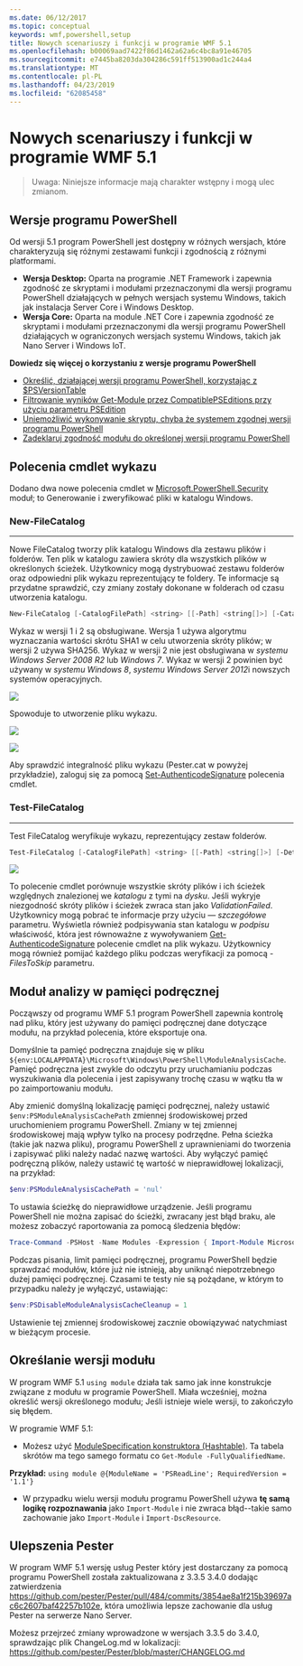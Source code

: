 ```yaml
---
ms.date: 06/12/2017
ms.topic: conceptual
keywords: wmf,powershell,setup
title: Nowych scenariuszy i funkcji w programie WMF 5.1
ms.openlocfilehash: b00069aad7422f86d1462a62a6c4bc8a91e46705
ms.sourcegitcommit: e7445ba8203da304286c591ff513900ad1c244a4
ms.translationtype: MT
ms.contentlocale: pl-PL
ms.lasthandoff: 04/23/2019
ms.locfileid: "62085458"
---
```

# <a name="new-scenarios-and-features-in-wmf-51"></a>Nowych scenariuszy i funkcji w programie WMF 5.1

> Uwaga: Niniejsze informacje mają charakter wstępny i mogą ulec zmianom.

## <a name="powershell-editions"></a>Wersje programu PowerShell

Od wersji 5.1 program PowerShell jest dostępny w różnych wersjach, które charakteryzują się różnymi zestawami funkcji i zgodnością z różnymi platformami.

- **Wersja Desktop:** Oparta na programie .NET Framework i zapewnia zgodność ze skryptami i modułami przeznaczonymi dla wersji programu PowerShell działających w pełnych wersjach systemu Windows, takich jak instalacja Server Core i Windows Desktop.
- **Wersja Core:** Oparta na module .NET Core i zapewnia zgodność ze skryptami i modułami przeznaczonymi dla wersji programu PowerShell działających w ograniczonych wersjach systemu Windows, takich jak Nano Server i Windows IoT.

**Dowiedz się więcej o korzystaniu z wersje programu PowerShell**

- [Określić, działającej wersji programu PowerShell, korzystając z $PSVersionTable](/powershell/module/microsoft.powershell.core/about/about_automatic_variables)
- [Filtrowanie wyników Get-Module przez CompatiblePSEditions przy użyciu parametru PSEdition](/powershell/module/microsoft.powershell.core/get-module)
- [Uniemożliwić wykonywanie skryptu, chyba że systemem zgodnej wersji programu PowerShell](/powershell/gallery/concepts/script-psedition-support)
- [Zadeklaruj zgodność modułu do określonej wersji programu PowerShell](/powershell/gallery/concepts/module-psedition-support)

## <a name="catalog-cmdlets"></a>Polecenia cmdlet wykazu

Dodano dwa nowe polecenia cmdlet w [Microsoft.PowerShell.Security](/powershell/module/microsoft.powershell.security) moduł; to Generowanie i zweryfikować pliki w katalogu Windows.

### <a name="new-filecatalog"></a>New-FileCatalog
--------------------------------

Nowe FileCatalog tworzy plik katalogu Windows dla zestawu plików i folderów.
Ten plik w katalogu zawiera skróty dla wszystkich plików w określonych ścieżek.
Użytkownicy mogą dystrybuować zestawu folderów oraz odpowiedni plik wykazu reprezentujący te foldery.
Te informacje są przydatne sprawdzić, czy zmiany zostały dokonane w folderach od czasu utworzenia katalogu.

```powershell
New-FileCatalog [-CatalogFilePath] <string> [[-Path] <string[]>] [-CatalogVersion <int>] [-WhatIf] [-Confirm] [<CommonParameters>]
```

Wykaz w wersji 1 i 2 są obsługiwane.
Wersja 1 używa algorytmu wyznaczania wartości skrótu SHA1 w celu utworzenia skróty plików; w wersji 2 używa SHA256.
Wykaz w wersji 2 nie jest obsługiwana w *systemu Windows Server 2008 R2* lub *Windows 7*.
Wykaz w wersji 2 powinien być używany w *systemu Windows 8*, *systemu Windows Server 2012*i nowszych systemów operacyjnych.

![](../images/NewFileCatalog.jpg)

Spowoduje to utworzenie pliku wykazu.

![](../images/CatalogFile1.jpg)

![](../images/CatalogFile2.jpg)

Aby sprawdzić integralność pliku wykazu (Pester.cat w powyżej przykładzie), zaloguj się za pomocą [Set-AuthenticodeSignature](/powershell/module/Microsoft.PowerShell.Security/Set-AuthenticodeSignature) polecenia cmdlet.

### <a name="test-filecatalog"></a>Test-FileCatalog
--------------------------------

Test FileCatalog weryfikuje wykazu, reprezentujący zestaw folderów.

```powershell
Test-FileCatalog [-CatalogFilePath] <string> [[-Path] <string[]>] [-Detailed] [-FilesToSkip <string[]>] [-WhatIf] [-Confirm] [<CommonParameters>]
```

![](../images/TestFileCatalog.jpg)

To polecenie cmdlet porównuje wszystkie skróty plików i ich ścieżek względnych znalezionej we *katalogu* z tymi na *dysku*.
Jeśli wykryje niezgodność skróty plików i ścieżek zwraca stan jako *ValidationFailed*.
Użytkownicy mogą pobrać te informacje przy użyciu *— szczegółowe* parametru.
Wyświetla również podpisywania stan katalogu w *podpisu* właściwość, która jest równoważne z wywoływaniem [Get-AuthenticodeSignature](/powershell/module/Microsoft.PowerShell.Security/Get-AuthenticodeSignature) polecenie cmdlet na plik wykazu.
Użytkownicy mogą również pomijać każdego pliku podczas weryfikacji za pomocą *- FilesToSkip* parametru.

## <a name="module-analysis-cache"></a>Moduł analizy w pamięci podręcznej

Począwszy od programu WMF 5.1 program PowerShell zapewnia kontrolę nad pliku, który jest używany do pamięci podręcznej dane dotyczące modułu, na przykład polecenia, które eksportuje ona.

Domyślnie ta pamięć podręczna znajduje się w pliku `${env:LOCALAPPDATA}\Microsoft\Windows\PowerShell\ModuleAnalysisCache`.
Pamięć podręczna jest zwykle do odczytu przy uruchamianiu podczas wyszukiwania dla polecenia i jest zapisywany trochę czasu w wątku tła w po zaimportowaniu modułu.

Aby zmienić domyślną lokalizację pamięci podręcznej, należy ustawić `$env:PSModuleAnalysisCachePath` zmiennej środowiskowej przed uruchomieniem programu PowerShell.
Zmiany w tej zmiennej środowiskowej mają wpływ tylko na procesy podrzędne.
Pełna ścieżka (takie jak nazwa pliku), programu PowerShell z uprawnieniami do tworzenia i zapisywać pliki należy nadać nazwę wartości.
Aby wyłączyć pamięć podręczną plików, należy ustawić tę wartość w nieprawidłowej lokalizacji, na przykład:

```powershell
$env:PSModuleAnalysisCachePath = 'nul'
```

To ustawia ścieżkę do nieprawidłowe urządzenie.
Jeśli programu PowerShell nie można zapisać do ścieżki, zwracany jest błąd braku, ale możesz zobaczyć raportowania za pomocą śledzenia błędów:

```powershell
Trace-Command -PSHost -Name Modules -Expression { Import-Module Microsoft.PowerShell.Management -Force }
```

Podczas pisania, limit pamięci podręcznej, programu PowerShell będzie sprawdzać modułów, które już nie istnieją, aby uniknąć niepotrzebnego dużej pamięci podręcznej.
Czasami te testy nie są pożądane, w którym to przypadku należy je wyłączyć, ustawiając:

```powershell
$env:PSDisableModuleAnalysisCacheCleanup = 1
```

Ustawienie tej zmiennej środowiskowej zacznie obowiązywać natychmiast w bieżącym procesie.

## <a name="specifying-module-version"></a>Określanie wersji modułu

W program WMF 5.1 `using module` działa tak samo jak inne konstrukcje związane z modułu w programie PowerShell.
Miała wcześniej, można określić wersji określonego modułu; Jeśli istnieje wiele wersji, to zakończyło się błędem.

W programie WMF 5.1:

- Możesz użyć [ModuleSpecification konstruktora (Hashtable)](/dotnet/api/microsoft.powershell.commands.modulespecification.-ctor?view=powershellsdk-1.1.0#Microsoft_PowerShell_Commands_ModuleSpecification__ctor_System_Collections_Hashtable_).
Ta tabela skrótów ma tego samego formatu co `Get-Module -FullyQualifiedName`.

**Przykład:** `using module @{ModuleName = 'PSReadLine'; RequiredVersion = '1.1'}`

- W przypadku wielu wersji modułu programu PowerShell używa **tę samą logikę rozpoznawania** jako `Import-Module` i nie zwraca błąd--takie samo zachowanie jako `Import-Module` i `Import-DscResource`.

## <a name="improvements-to-pester"></a>Ulepszenia Pester

W program WMF 5.1 wersję usług Pester który jest dostarczany za pomocą programu PowerShell została zaktualizowana z 3.3.5 3.4.0 dodając zatwierdzenia https://github.com/pester/Pester/pull/484/commits/3854ae8a1f215b39697ac6c2607baf42257b102e, która umożliwia lepsze zachowanie dla usług Pester na serwerze Nano Server.

Możesz przejrzeć zmiany wprowadzone w wersjach 3.3.5 do 3.4.0, sprawdzając plik ChangeLog.md w lokalizacji: https://github.com/pester/Pester/blob/master/CHANGELOG.md
